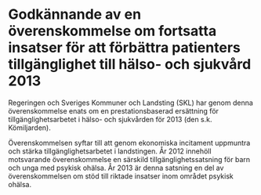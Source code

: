 # Godkännande av en överenskommelse om fortsatta insatser för att förbättra patienters tillgänglighet till hälso- och sjukvård 2013

Regeringen och Sveriges Kommuner och Landsting (SKL) har genom denna överenskommelse enats om en prestationsbaserad ersättning för tillgänglighetsarbetet i hälso- och sjukvården för 2013 (den s.k. Kömiljarden).

Överenskommelsen syftar till att genom ekonomiska incitament
uppmuntra och stärka tillgänglighetsarbetet i landstingen.
År 2012 innehöll motsvarande överenskommelse en särskild
tillgänglighetssatsning för barn och unga med psykisk
ohälsa. År 2013 är denna satsning en del av överenskommelsen om stöd till riktade insatser inom området psykisk ohälsa.
